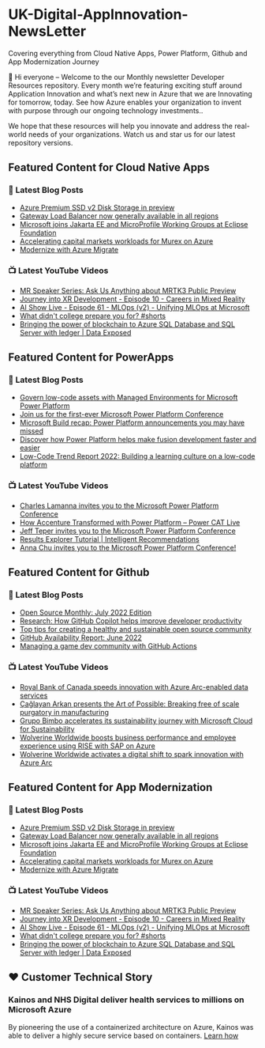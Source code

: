 # UK-Digital-AppInnovation-NewsLetter

Covering everything from Cloud Native Apps, Power Platform, Github and App Modernization Journey

👋 Hi everyone – Welcome to the our Monthly newsletter Developer Resources repository. Every month we’re featuring exciting stuff around Application Innovation and what’s next new in Azure that we are Innovating for tomorrow, today. See how Azure enables your organization to invent with purpose through our ongoing technology investments..


We hope that these resources will help you innovate and address the real-world needs of your organizations. Watch us and star us for our latest repository versions.

## Featured Content for Cloud Native Apps


### 📝 Latest Blog Posts

    
<!-- BLOGCNA:START -->
- [Azure Premium SSD v2 Disk Storage in preview](https://azure.microsoft.com/blog/azure-premium-ssd-v2-disk-storage-in-preview/)
- [Gateway Load Balancer now generally available in all regions](https://azure.microsoft.com/blog/gateway-load-balancer-now-generally-available-in-all-regions/)
- [Microsoft joins Jakarta EE and MicroProfile Working Groups at Eclipse Foundation](https://azure.microsoft.com/blog/microsoft-joins-jakarta-ee-and-microprofile-working-groups-at-eclipse-foundation/)
- [Accelerating capital markets workloads for Murex on Azure](https://azure.microsoft.com/blog/accelerating-capital-markets-workloads-for-murex-on-azure/)
- [Modernize with Azure Migrate](https://azure.microsoft.com/blog/modernize-with-azure-migrate/)
<!-- BLOGCNA:END -->

### 📺 Latest YouTube Videos

 
<!-- YOUTUBECNA:START -->
- [MR Speaker Series: Ask Us Anything about MRTK3 Public Preview](https://www.youtube.com/watch?v=dlwDkOfM-ps)
- [Journey into XR Development - Episode 10 - Careers in Mixed Reality](https://www.youtube.com/watch?v=T-KCBNEIgac)
- [AI Show Live - Episode 61 - MLOps &lpar;v2&rpar; - Unifying MLOps at Microsoft](https://www.youtube.com/watch?v=xaW_A0sV6PU)
- [What didn&#39;t college prepare you for?   #shorts](https://www.youtube.com/watch?v=DAvgaDeMpa4)
- [Bringing the power of blockchain to Azure SQL Database and SQL Server with ledger | Data Exposed](https://www.youtube.com/watch?v=82nb8_0N8PM)
<!-- YOUTUBECNA:END -->

##  Featured Content for PowerApps
### 📝 Latest Blog Posts
<!-- BLOGPOWER:START -->
- [Govern low-code assets with Managed Environments for Microsoft Power Platform](https://cloudblogs.microsoft.com/powerplatform/2022/07/12/govern-low-code-assets-with-managed-environments-for-microsoft-power-platform/)
- [Join us for the first-ever Microsoft Power Platform Conference](https://cloudblogs.microsoft.com/powerplatform/2022/07/12/join-us-for-the-first-ever-microsoft-power-platform-conference/)
- [Microsoft Build recap: Power Platform announcements you may have missed](https://cloudblogs.microsoft.com/powerplatform/2022/05/31/microsoft-build-recap-power-platform-announcements-you-may-have-missed/)
- [Discover how Power Platform helps make fusion development faster and easier](https://cloudblogs.microsoft.com/powerplatform/2022/05/25/discover-how-power-platform-helps-make-fusion-development-faster-and-easier/)
- [Low-Code Trend Report 2022: Building a learning culture on a low-code platform](https://cloudblogs.microsoft.com/powerplatform/2022/05/24/low-code-trend-report-2022-building-a-learning-culture-on-a-low-code-platform/)
<!-- BLOGPOWER:END -->
 ### 📺 Latest YouTube Videos
    
<!-- YOUTUBEPOWER:START -->
- [Charles Lamanna invites you to the Microsoft Power Platform Conference](https://www.youtube.com/watch?v=UUUtJMUfRjk)
- [How Accenture Transformed with Power Platform – Power CAT Live](https://www.youtube.com/watch?v=SbtAoJywjM4)
- [Jeff Teper invites you to the Microsoft Power Platform Conference](https://www.youtube.com/watch?v=K6LUz1Iw7Bg)
- [Results Explorer Tutorial | Intelligent Recommendations](https://www.youtube.com/watch?v=tkYeGy0mGlE)
- [Anna Chu invites you to the Microsoft Power Platform Conference!](https://www.youtube.com/watch?v=BXHp6j9HylU)
<!-- YOUTUBEPOWER:END -->

##  Featured Content for Github
### 📝 Latest Blog Posts
<!-- BLOGGITHUB:START -->
- [Open Source Monthly: July 2022 Edition](https://github.blog/2022-07-18-open-source-monthly-july-2022-edition/)
- [Research: How GitHub Copilot helps improve developer productivity](https://github.blog/2022-07-14-research-how-github-copilot-helps-improve-developer-productivity/)
- [Top tips for creating a healthy and sustainable open source community](https://github.blog/2022-07-07-healthy-and-sustainable-communities/)
- [GitHub Availability Report: June 2022](https://github.blog/2022-07-06-github-availability-report-june-2022/)
- [Managing a game dev community with GitHub Actions](https://github.blog/2022-07-06-managing-a-game-dev-community/)
<!-- BLOGGITHUB:END -->
### 📺 Latest YouTube Videos
<!-- YOUTUBEGITHUB:START -->
- [Royal Bank of Canada speeds innovation with Azure Arc-enabled data services](https://www.youtube.com/watch?v=lYvzrMgdReI)
- [Çağlayan Arkan presents the Art of Possible: Breaking free of scale purgatory in manufacturing](https://www.youtube.com/watch?v=ae4MnQKviHE)
- [Grupo Bimbo accelerates its sustainability journey with Microsoft Cloud for Sustainability](https://www.youtube.com/watch?v=DEXuXW2OaFc)
- [Wolverine Worldwide boosts business performance and employee experience using RISE with SAP on Azure](https://www.youtube.com/watch?v=NjwsD_TGhIU)
- [Wolverine Worldwide activates a digital shift to spark innovation with Azure Arc](https://www.youtube.com/watch?v=gt5jGGaKDiI)
<!-- YOUTUBEGITHUB:END -->
##  Featured Content for App Modernization
### 📝 Latest Blog Posts
<!-- BLOGAPPMOD:START -->
- [Azure Premium SSD v2 Disk Storage in preview](https://azure.microsoft.com/blog/azure-premium-ssd-v2-disk-storage-in-preview/)
- [Gateway Load Balancer now generally available in all regions](https://azure.microsoft.com/blog/gateway-load-balancer-now-generally-available-in-all-regions/)
- [Microsoft joins Jakarta EE and MicroProfile Working Groups at Eclipse Foundation](https://azure.microsoft.com/blog/microsoft-joins-jakarta-ee-and-microprofile-working-groups-at-eclipse-foundation/)
- [Accelerating capital markets workloads for Murex on Azure](https://azure.microsoft.com/blog/accelerating-capital-markets-workloads-for-murex-on-azure/)
- [Modernize with Azure Migrate](https://azure.microsoft.com/blog/modernize-with-azure-migrate/)
<!-- BLOGAPPMOD:END -->
### 📺 Latest YouTube Videos
<!-- YOUTUBEAPPMOD:START -->
- [MR Speaker Series: Ask Us Anything about MRTK3 Public Preview](https://www.youtube.com/watch?v=dlwDkOfM-ps)
- [Journey into XR Development - Episode 10 - Careers in Mixed Reality](https://www.youtube.com/watch?v=T-KCBNEIgac)
- [AI Show Live - Episode 61 - MLOps &lpar;v2&rpar; - Unifying MLOps at Microsoft](https://www.youtube.com/watch?v=xaW_A0sV6PU)
- [What didn&#39;t college prepare you for?   #shorts](https://www.youtube.com/watch?v=DAvgaDeMpa4)
- [Bringing the power of blockchain to Azure SQL Database and SQL Server with ledger | Data Exposed](https://www.youtube.com/watch?v=82nb8_0N8PM)
<!-- YOUTUBEAPPMOD:END -->


## ♥️ Customer Technical Story 

### Kainos and NHS Digital deliver health services to millions on Microsoft Azure

By pioneering the use of a containerized architecture on Azure, Kainos was able to deliver a highly secure service based on containers. [Learn how](https://customers.microsoft.com/en-us/story/1368348549535774520-kainos-and-nhs-digital-deliver-health-services-to-millions-on-microsoft-azure)

